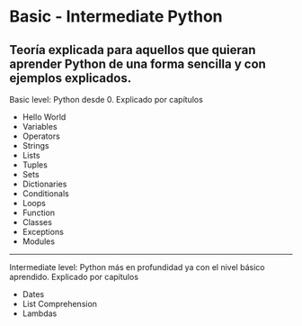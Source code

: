 # Basic - Intermediate Python
Teoría explicada para aquellos que quieran aprender Python de una forma sencilla y con ejemplos explicados.
--------------------------------------------------------------------------------------------------------------------------------------------------------------------------
Basic level: Python desde 0. Explicado por capítulos 
- Hello World
- Variables
- Operators
- Strings
- Lists
- Tuples
- Sets
- Dictionaries
- Conditionals
- Loops
- Function
- Classes
- Exceptions
- Modules

--------------------------------------------------------------------------------------------------------------------------------------------------------------------------

Intermediate level: Python más en profundidad ya con el nivel básico aprendido. Explicado por capítulos
- Dates
- List Comprehension
- Lambdas
